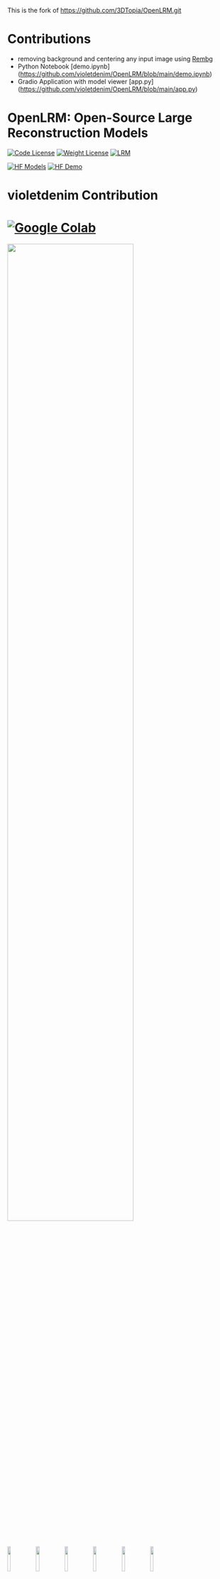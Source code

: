This is the fork of https://github.com/3DTopia/OpenLRM.git
# Contributions
- removing background and centering any input image using [Rembg](https://github.com/danielgatis/rembg)
- Python Notebook [demo.ipynb] (https://github.com/violetdenim/OpenLRM/blob/main/demo.ipynb)
- Gradio Application with model viewer [app.py] (https://github.com/violetdenim/OpenLRM/blob/main/app.py)


# OpenLRM: Open-Source Large Reconstruction Models

[![Code License](https://img.shields.io/badge/Code%20License-Apache_2.0-yellow.svg)](LICENSE)
[![Weight License](https://img.shields.io/badge/Weight%20License-CC%20By%20NC%204.0-red)](LICENSE_WEIGHT)
[![LRM](https://img.shields.io/badge/LRM-Arxiv%20Link-green)](https://arxiv.org/abs/2311.04400)

[![HF Models](https://img.shields.io/badge/Models-Huggingface%20Models-bron)](https://huggingface.co/zxhezexin)
[![HF Demo](https://img.shields.io/badge/Demo-Huggingface%20Demo-blue)](https://huggingface.co/spaces/zxhezexin/OpenLRM)

# violetdenim Contribution
[![Google Colab](https://img.shields.io/badge/google-colab-red)](https://colab.research.google.com/drive/1qk4d6l9iG67h3AO2_iIsRQnKYFtpXGQs?usp=sharing0)
=======
<img src="assets/rendered_video/teaser.gif" width="75%" height="auto"/>

<div style="text-align: left">
    <img src="assets/mesh_snapshot/crop.owl.ply00.png" width="12%" height="auto"/>
    <img src="assets/mesh_snapshot/crop.owl.ply01.png" width="12%" height="auto"/>
    <img src="assets/mesh_snapshot/crop.building.ply00.png" width="12%" height="auto"/>
    <img src="assets/mesh_snapshot/crop.building.ply01.png" width="12%" height="auto"/>
    <img src="assets/mesh_snapshot/crop.rose.ply00.png" width="12%" height="auto"/>
    <img src="assets/mesh_snapshot/crop.rose.ply01.png" width="12%" height="auto"/>
</div>

## News

- [2024.01.09] Updated all v1.0 models trained on Objaverse. Please refer to [HF Models](https://huggingface.co/zxhezexin) and overwrite previous model weights.

## Setup

### Installation
```
git clone https://github.com/violetdenim/OpenLRM.git
cd OpenLRM
```

### Environment
```
pip install -r requirements.txt
```

```
jupyter notebook demo.ipynb
```
## To run gradio run
```
python app.py
```

### Images
- Added new inputs without background into `assets/sample_input`
- Added folder `assets/with_background` with source background

## License

- OpenLRM as a whole is licensed under the [Apache License, Version 2.0](LICENSE), while certain components are covered by [NVIDIA's proprietary license](LICENSE_NVIDIA). Users are responsible for complying with the respective licensing terms of each component.
- Model weights are licensed under the [Creative Commons Attribution-NonCommercial 4.0 International License](LICENSE_WEIGHT). They are provided for research purposes only, and CANNOT be used commercially.
